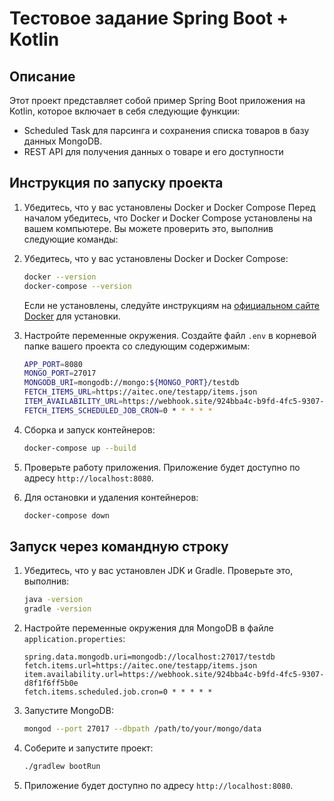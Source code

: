 # Тестовое задание Spring Boot + Kotlin

## Описание

Этот проект представляет собой пример Spring Boot приложения на Kotlin, которое включает в себя следующие функции:
- Scheduled Task для парсинга и сохранения списка товаров в базу данных MongoDB.
- REST API для получения данных о товаре и его доступности

## Инструкция по запуску проекта

1. Убедитесь, что у вас установлены Docker и Docker Compose
   Перед началом убедитесь, что Docker и Docker Compose установлены на вашем компьютере. Вы можете проверить это, выполнив следующие команды:

1. Убедитесь, что у вас установлены Docker и Docker Compose:
    ```bash
    docker --version
    docker-compose --version
    ```
   Если не установлены, следуйте инструкциям на [официальном сайте Docker](https://docs.docker.com/get-docker/) для установки.

2. Настройте переменные окружения. Создайте файл `.env` в корневой папке вашего проекта со следующим содержимым:
    ```bash
    APP_PORT=8080
    MONGO_PORT=27017
    MONGODB_URI=mongodb://mongo:${MONGO_PORT}/testdb
    FETCH_ITEMS_URL=https://aitec.one/testapp/items.json
    ITEM_AVAILABILITY_URL=https://webhook.site/924bba4c-b9fd-4fc5-9307-d8f1f6ff5b0e
    FETCH_ITEMS_SCHEDULED_JOB_CRON=0 * * * * *
    ```

3. Сборка и запуск контейнеров:
    ```bash
    docker-compose up --build
    ```

4. Проверьте работу приложения. Приложение будет доступно по адресу `http://localhost:8080`.

5. Для остановки и удаления контейнеров:
    ```bash
    docker-compose down
    ```

## Запуск через командную строку

1. Убедитесь, что у вас установлен JDK и Gradle. Проверьте это, выполнив:
    ```bash
    java -version
    gradle -version
    ```

2. Настройте переменные окружения для MongoDB в файле `application.properties`:
    ```properties
    spring.data.mongodb.uri=mongodb://localhost:27017/testdb
    fetch.items.url=https://aitec.one/testapp/items.json
    item.availability.url=https://webhook.site/924bba4c-b9fd-4fc5-9307-d8f1f6ff5b0e
    fetch.items.scheduled.job.cron=0 * * * * *
    ```

3. Запустите MongoDB:
    ```bash
    mongod --port 27017 --dbpath /path/to/your/mongo/data
    ```

4. Соберите и запустите проект:
    ```bash
    ./gradlew bootRun
    ```

5. Приложение будет доступно по адресу `http://localhost:8080`.
